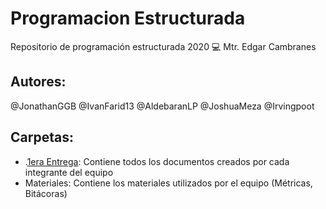 # Programacion Estructurada
Repositorio de programación estructurada 2020 :computer:
Mtr. Edgar Cambranes

## Autores:
@JonathanGGB
@IvanFarid13
@AldebaranLP
@JoshuaMeza
@Irvingpoot

## Carpetas:
- .[1era Entrega](https://github.com/AldebaranLP/RepoCode-Pain_PE/tree/master/1era_Entrega): Contiene todos los documentos creados por cada integrante del equipo
- Materiales: Contiene los materiales utilizados por el equipo (Métricas, Bitácoras)
